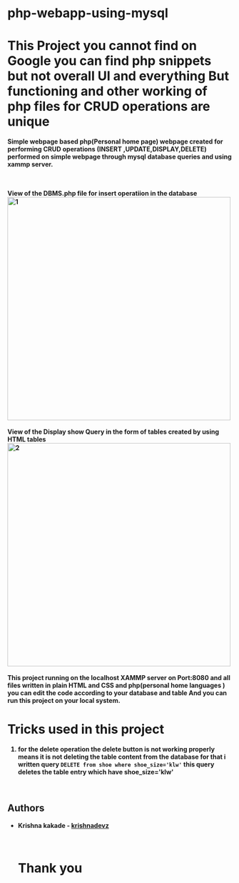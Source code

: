 # php-webapp-using-mysql
# This Project you cannot find on Google  you can find php snippets but not overall UI and everything But functioning and other working of php files for CRUD operations are unique 

<b>Simple webpage based php(Personal home page) webpage created for performing CRUD operations (INSERT ,UPDATE,DISPLAY,DELETE) performed on simple webpage through mysql database queries and using xammp server<b>.
  
  <br>
  <br>
  <b>View of the DBMS.php file for insert operatiion in the database </b>
 <br> <img src="https://github.com/krishnakakade1999/php-webapp-using-html-mysql/blob/master/DBMS/inputfunc.png"alt="1" height="500" width="500">
 <br><br>
 <b>View of the Display show Query in the form of tables created by using HTML tables </b>
 <br>
<img src="https://github.com/krishnakakade1999/php-webapp-using-html-mysql/blob/master/DBMS/display.php.png" alt="2" height="500"
width="500">
<br>
<br>
<b>This project running on the localhost XAMMP server on Port:8080 and all files written in plain HTML and CSS and php(personal home languages ) you can edit the code according to your database and table And you can run this project on your local system.</b>
  
  
  
  
  
  
  
  
  
  
  
  # Tricks used in this project
  1. for the delete operation the delete button is not working properly means it is not deleting the table content from the database for that i written query ```DELETE from shoe where shoe_size='klw'``` this query deletes the table entry which have shoe_size='klw'
  <br>
  
  
## Authors

* **Krishna kakade**  - [krishnadevz](https://github.com/krishnadevz)

  <br>
  
  # Thank you  
